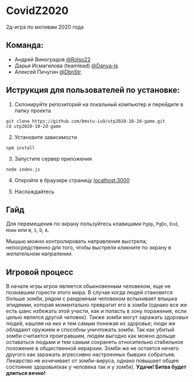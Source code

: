 # CovidZ2020
2д-игра по мотивам 2020 года

## Команда:
* Андрей Виноградов [@Rolso22](https://github.com/Rolso22)
* Дарья Исмагилова (teamlead) [@Danya-Is](https://github.com/Danya-Is)
* Алексей Пичугин [@DbnStr](https://github.com/DbnStr)

## Иструкция для пользователей по установке:

1. Склонируйте репозиторий на локальный компьютер и перейдите в папку проекта
```
git clone https://github.com/bmstu-iu9/utp2020-10-2d-game.git
cd utp2020-10-2d-game
```

2. Установите зависимости
```
npm install
```

3. Запустите сервер приложения
```
node index.js
```

4. Откройте в браузере страницу [localhost:3000](https://localhost:3000)

5. Наслаждайтесь

## Гайд

Для перемещения по экрану пользуйтесь клавишами ```PgUp```, ```PgDn```, ```End```, ```Home``` или ```W```, ```S```, ```D```, ```A```.

Мышью можно контролировать направления выстрела; непосредственно для того, чтобы выстрели кликните по экрану в желательном напралении.

## Игровой процесс

В начале игры игрок является обыкновенным человеком, еще не познавшим горести этого мира. В случае когда людей становится больше зомби, рядом с рандомным человеком вспыхивает впышка эпидемии, которая моментально превратит его в зомби (однако все же есть шанс избежать этой участи, как и попасть в зону поражения, если целью являлся другой человек). Также зомби могут заражать здоровых людей, кашляя на них и тем самым понижая их здоровье; люди же обладают оружием и способны уничтожать зомби. Так как убитый зомби считается проигравшим, людям выгодно как можно дольще оставаться людьми и тем самым сохранять относительно стабильное положение в общественной иерархии. Зомби же не остается ничего другого как заражать агрессивно настроенных бывших собратьев. Лекарство не изчечивает от зомби-вируса, однако повышает общее состояние здоровья(как у человека так и у зомби). 
**Удачи! Битва будет длиться вечно!**
